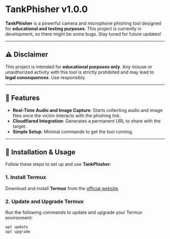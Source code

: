 # TankPhisher v1.0.0

**TankPhisher** is a powerful camera and microphone phishing tool designed for **educational and testing purposes**. This project is currently in development, so there might be some bugs. Stay tuned for future updates!

---

## ⚠️ Disclaimer

This project is intended for **educational purposes only**. Any misuse or unauthorized activity with this tool is strictly prohibited and may lead to **legal consequences**. Use responsibly.

---

## 🔧 Features

- **Real-Time Audio and Image Capture**: Starts collecting audio and image files once the victim interacts with the phishing link.  
- **Cloudflared Integration**: Generates a permanent URL to share with the target.  
- **Simple Setup**: Minimal commands to get the tool running.

---

## 🚀 Installation & Usage

Follow these steps to set up and use **TankPhisher**:

### 1. Install Termux  
Download and install **Termux** from the [official website](https://termux.dev).  

### 2. Update and Upgrade Termux  
Run the following commands to update and upgrade your Termux environment:
```bash
apt update
apt upgrade
